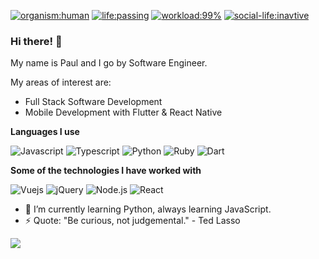 [![organism:human](https://img.shields.io/badge/organism-human-%238D5524)](https://img.shields.io/badge/organism-human-%238D5524)
[![life:passing](https://img.shields.io/badge/life%20-passing-%2335B142)](https://img.shields.io/badge/life%20-passing-%2335B142)
[![workload:99%](https://img.shields.io/badge/work--load-99%25-%23CF692A)](https://img.shields.io/badge/work--load-99%25-%23CF692A)
[![social-life:inavtive](https://img.shields.io/badge/social--life-inactive-lightgrey)](https://img.shields.io/badge/social--life-inactive-lightgrey)

### Hi there! 👋

My name is Paul and I go by Software Engineer.

My areas of interest are:

- Full Stack Software Development
- Mobile Development with Flutter & React Native

**Languages I use**

![Javascript](https://img.shields.io/badge/JavaScript-F7DF1E?style=for-the-badge&logo=javascript&logoColor=black)
![Typescript](https://img.shields.io/badge/TypeScript-007ACC?style=for-the-badge&logo=typescript&logoColor=white)
![Python](https://img.shields.io/badge/Python-3776AB?style=for-the-badge&logo=python&logoColor=white)
![Ruby](https://img.shields.io/badge/Ruby-CC342D?style=for-the-badge&logo=ruby&logoColor=white)
![Dart](https://img.shields.io/badge/Dart-0175C2?style=for-the-badge&logo=dart&logoColor=white)

**Some of the technologies I have worked with**

![Vuejs](https://img.shields.io/badge/Vue.js-35495E?style=for-the-badge&logo=vue.js&logoColor=4FC08D)
![jQuery](https://img.shields.io/badge/jQuery-0769AD?style=for-the-badge&logo=jquery&logoColor=white)
![Node.js](https://img.shields.io/badge/Node.js-43853D?style=for-the-badge&logo=node.js&logoColor=white)
![React](https://img.shields.io/badge/React-20232A?style=for-the-badge&logo=react&logoColor=61DAFB)

- 🌱 I’m currently learning Python, always learning JavaScript.
- ⚡ Quote: "Be curious, not judgemental." - Ted Lasso
<div align="start">
<img src="https://komarev.com/ghpvc/?username=paulzay&&style=flat-square" align="center" />
</div>  
<!-- - <a href="https://spotify-github-profile.vercel.app/api/view.svg?uid=31kw2ohislzzpjiqratgwazixfiy&redirect=true">
  <img align="center" src="https://spotify-github-profile.vercel.app/api/view.svg?uid=31kw2ohislzzpjiqratgwazixfiy&cover_image=true&theme=default&bar_color=53b14f&bar_color_cover=false" />
</a> -->



<!-- <img width="50%" src="https://github-readme-stats.vercel.app/api?username=paulzay&show_icons=true&hide_border=true" /> [![Top Langs](https://github-readme-stats.vercel.app/api/top-langs/?username=paulzay&show_icons=true&theme=light&layout=compact&hide_title=true)](https://github.com/paulzay)
 -->

<!-- 
***Blog***

[![Hashnode](https://img.shields.io/badge/Hashnode-2962FF?style=for-the-badge&logo=hashnode&logoColor=white)](https://paulzay.hashnode.dev/)


**How to reach me:**  
![Twitter Follow](https://img.shields.io/twitter/follow/_paulzay_?style=social)
[![Linkedin](https://img.shields.io/badge/-LinkedIn-blue?style=flat&logo=Linkedin&logoColor=white)](https://www.linkedin.com/in/paulogolla/)
[![Gmail](https://img.shields.io/badge/-Gmail-c14438?style=flat&logo=Gmail&logoColor=white)](mailto:paulotieno2@gmail.com)
 -->
